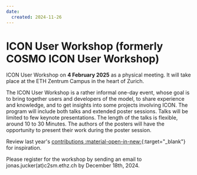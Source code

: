 ```yaml
---
date:
  created: 2024-11-26
---
```


# ICON User Workshop (formerly COSMO ICON User Workshop)


ICON User Workshop on **4 February 2025** as a physical meeting. It will take place at the ETH Zentrum Campus in the heart of Zurich.
 
The ICON User Workshop is a rather informal one-day event, whose goal is to bring together users and developers of the model, to share experience and knowledge, and to get insights into some projects involving ICON. The program will include both talks and extended poster sessions. Talks will be limited to few keynote presentations.
The length of the talks is flexible, around 10 to 30 Minutes. The authors of the posters will have the opportunity to present their work during the poster session.

Review last year's [contributions :material-open-in-new:](https://c2sm.github.io/events/CIUW/2024/){:target="_blank"} for inspiration.
 
Please register for the workshop by sending an email to jonas.jucker(at)c2sm.ethz.ch by December 18th, 2024.
